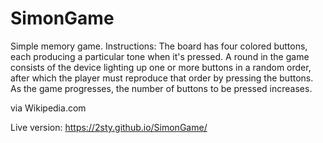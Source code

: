 # SimonGame

Simple memory game. 
Instructions:
The board has four colored buttons, each producing a particular tone when it's pressed. A round in the game consists of the device lighting up one or more buttons in a random order, after which the player must reproduce that order by pressing the buttons. As the game progresses, the number of buttons to be pressed increases.

via Wikipedia.com

Live version: https://2sty.github.io/SimonGame/
